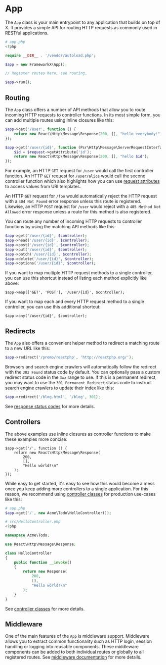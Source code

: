 # App

The `App` class is your main entrypoint to any application that builds on top of X.
It provides a simple API for routing HTTP requests as commonly used in RESTful applications.

```php
# app.php
<?php

require __DIR__ . '/vendor/autoload.php';

$app = new FrameworkX\App();

// Register routes here, see routing…

$app->run();
```

## Routing

The `App` class offers a number of API methods that allow you to route incoming
HTTP requests to controller functions. In its most simple form, you can add
multiple routes using inline closures like this:

```php
$app->get('/user', function () {
    return new React\Http\Message\Response(200, [], "hello everybody!");
});

$app->get('/user/{id}', function (Psr\Http\Message\ServerRequestInterface $request) {
    $id = $request->getAttribute('id');
    return new React\Http\Message\Response(200, [], "hello $id");
});
```

For example, an HTTP `GET` request for `/user` would call the first controller
function.
An HTTP `GET` request for `/user/alice` would call the second controller function
which also highlights how you can use [request attributes](request.md#attributes)
to access values from URI templates.

An HTTP `GET` request for `/foo` would automatically reject the HTTP request with
a `404 Not Found` error response unless this route is registered.
Likewise, an HTTP `POST` request for `/user` would reject with a `405 Method Not
Allowed` error response unless a route for this method is also registered.

You can route any number of incoming HTTP requests to controller functions by
using the matching API methods like this:

```php
$app->get('/user/{id}', $controller);
$app->head('/user/{id}', $controller);
$app->post('/user/{id}', $controller);
$app->put('/user/{id}', $controller);
$app->patch('/user/{id}', $controller);
$app->delete('/user/{id}', $controller);
$app->options('/user/{id}', $controller);
```

If you want to map multiple HTTP request methods to a single controller, you can
use this shortcut instead of listing each method explicitly like above:

```
$app->map(['GET', 'POST'], '/user/{id}', $controller);
```

If you want to map each and every HTTP request method to a single controller,
you can use this additional shortcut:

```
$app->any('/user/{id}', $controller);
```

## Redirects

The `App` also offers a convenient helper method to redirect a matching route to
a new URL like this:

```php
$app->redirect('/promo/reactphp', 'http://reactphp.org/');
```

Browsers and search engine crawlers will automatically follow the redirect with
the `302 Found` status code by default. You can optionally pass a custom redirect
status code in the `3xx` range to use. If this is a permanent redirect, you may
want to use the `301 Permanent Redirect` status code to instruct search engine
crawlers to update their index like this:

```php
$app->redirect('/blog.html', '/blog', 301);
```

See [response status codes](response.md#status-codes) for more details.

## Controllers

The above examples use inline closures as controller functions to make these
examples more concise: 

```
$app->get('/', function () {
    return new React\Http\Message\Response(
        200,
        [],
        "Hello wörld!\n"
    );
});
```

While easy to get started, it's easy to see how this would become a mess once
you keep adding more controllers to a single application.
For this reason, we recommend using [controller classes](../best-practices/controllers.md)
for production use-cases like this:

```php
# app.php
$app->get('/', new Acme\Todo\HelloController());
```

```php
# src/HelloController.php
<?php

namespace Acme\Todo;

use React\Http\Message\Response;

class HelloController
{
    public function __invoke()
    {
        return new Response(
            200,
            [],
            "Hello wörld!\n"
        );
    }
}
```

See [controller classes](../best-practices/controllers.md) for more details.

## Middleware

One of the main features of the `App` is middleware support.
Middleware allows you to extract common functionality such as HTTP login, session handling or logging into reusable components.
These middleware components can be added to both individual routes or globally to all registered routes.
See [middleware documentation](middleware.md) for more details.
